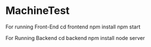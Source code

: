 # MachineTest

For running Front-End
cd frontend
npm install
npm start


For Running Backend
cd backend
npm install
node server

